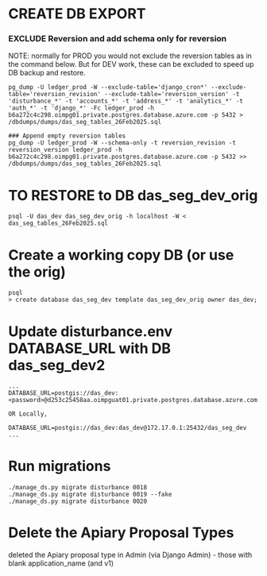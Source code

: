 # CREATE DB EXPORT
### EXCLUDE Reversion and add schema only for reversion
NOTE: normally for PROD you would not exclude the reversion tables as in the command below. But for DEV work, these can be excluded to speed up DB backup and restore.
```
pg_dump -U ledger_prod -W --exclude-table='django_cron*' --exclude-table='reversion_revision' --exclude-table='reversion_version' -t 'disturbance_*' -t 'accounts_*' -t 'address_*' -t 'analytics_*' -t 'auth_*' -t 'django_*' -Fc ledger_prod -h b6a272c4c298.oimpg01.private.postgres.database.azure.com -p 5432 > /dbdumps/dumps/das_seg_tables_26Feb2025.sql

### Append empty reversion tables
pg_dump -U ledger_prod -W --schema-only -t reversion_revision -t reversion_version ledger_prod -h b6a272c4c298.oimpg01.private.postgres.database.azure.com -p 5432 >> /dbdumps/dumps/das_seg_tables_26Feb2025.sql
```
# TO RESTORE to DB  das_seg_dev_orig
```
psql -U das_dev das_seg_dev_orig -h localhost -W <  das_seg_tables_26Feb2025.sql
```

# Create a working copy DB (or use the orig)
``` 
psql
> create database das_seg_dev template das_seg_dev_orig owner das_dev;
```

# Update disturbance.env DATABASE_URL with DB das_seg_dev2
```
...
DATABASE_URL=postgis://das_dev:<password>@d253c25458aa.oimpguat01.private.postgres.database.azure.com:5432/das_seg_dev

OR Locally,

DATABASE_URL=postgis://das_dev:das_dev@172.17.0.1:25432/das_seg_dev
...

```

# Run migrations
```
./manage_ds.py migrate disturbance 0018
./manage_ds.py migrate disturbance 0019 --fake
./manage_ds.py migrate disturbance 0020
```

# Delete the Apiary Proposal Types
deleted the Apiary proposal type in Admin (via Django Admin) - those with blank application_name (and v1)
